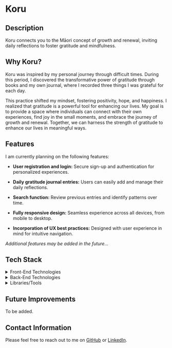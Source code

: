 # Koru

## Description

Koru connects you to the Māori concept of growth and renewal, inviting daily reflections to foster gratitude and mindfulness.

## Why Koru?

Koru was inspired by my personal journey through difficult times. During this period, I discovered the transformative power of gratitude through books and my own journal, where I recorded three things I was grateful for each day.

This practice shifted my mindset, fostering positivity, hope, and happiness. I realized that gratitude is a powerful tool for enhancing our lives. My goal is to provide a space where individuals can connect with their own experiences, find joy in the small moments, and embrace the journey of growth and renewal. Together, we can harness the strength of gratitude to enhance our lives in meaningful ways.

## Features

I am currently planning on the following features:

<ul>
    <li>
        <p><strong>User registration and login:</strong> Secure sign-up and authentication for personalized experiences.</p>
    </li>
        <li>
        <p><strong>Daily gratitude journal entries:</strong> Users can easily add and manage their daily reflections.</p>
    </li>
        <li>
        <p><strong>Search function:</strong> Review previous entries and identify patterns over time.</p>
    </li>
        <li>
        <p><strong>Fully responsive design:</strong> Seamless experience across all devices, from mobile to desktop.</p>
    </li>
        <li>
        <p><strong>Incorporation of UX best practices:</strong> Designed with user experience in mind for intuitive navigation.</p>
    </li>
</ul>

*Additional features may be added in the future...*

## Tech Stack

<details>
    <summary>
        Front-End Technologies
    </summary>
    <ul>
        <li>
            <p>HTML</p>
        </li>
        <li>
            <p>CSS</p>
        </li>
        <li>
            <p>Tailwind CSS</p>
        </li>
        <li>
            <p>Next.js</p>
        </li>
        <li>
            <p>TypeScript</p>
        </li>
        <li>
            <p>Firebase</p>
        </li>
    </ul>
</details>

<details>
    <summary>
        Back-End Technologies
    </summary>
    <ul>
        <li>
            <p>
                TypeScript
            </p>
        </li>
        <li>
            <p>
                Node.js
            </p>
        </li>
        <li>
            <p>
                Express.js
            </p>
        </li>
        <li>
            <p>
                Knex.js
            </p>
        </li>
        <li>
            <p>
                MySQL
            </p>
        </li>
    </ul>
</details>

<details>
    <summary>
        Libraries/Tools
    </summary>
    <ul>
        <li>
            <p>
                Material UI
            </p>
        </li>
        <li>
            <p>
                shadcn/ui
            </p>
        </li>
    </ul>
</details>

## Future Improvements

To be added.

## Contact Information

Please feel free to reach out to me on <a href="https://github.com/lilymtle">GitHub</a> or <a href="https://linkedin.com/in/lilymtle">LinkedIn</a>.